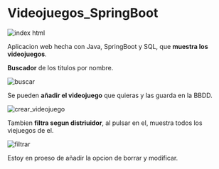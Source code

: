 # Videojuegos_SpringBoot

![index html](https://user-images.githubusercontent.com/70584024/213440581-16906b5d-d158-4f5b-90fc-bcc81b6a4953.png)


Aplicacion web hecha con Java, SpringBoot y SQL, que **muestra los videojuegos**. 

**Buscador** de los titulos por nombre.

![buscar](https://user-images.githubusercontent.com/70584024/213440837-c603a1a9-0e4c-4596-b950-03ee2042b33b.png)


Se pueden **añadir el videojuego** que quieras y las guarda en la BBDD.

![crear_videojuego](https://user-images.githubusercontent.com/70584024/213441804-bf69bf05-19ad-45c6-a873-27c093d223ce.png)


Tambien **filtra segun distriuidor**, al pulsar en el, muestra todos los viejuegos de el.

![filtrar](https://user-images.githubusercontent.com/70584024/213441686-85a4c995-1843-45db-851d-44b9c03a887a.png)


Estoy en proeso de añadir la opcion de borrar y modificar.
